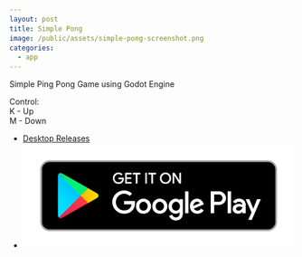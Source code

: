 ```yaml
---
layout: post
title: Simple Pong
image: /public/assets/simple-pong-screenshot.png
categories:
  - app
---
```


Simple Ping Pong Game using Godot Engine

Control:<br>
K - Up<br>
M - Down

- <a href="https://github.com/takasoft/simple-pong/releases" target="_blank">Desktop Releases</a>
- <a href='https://play.google.com/store/apps/details?id=com.takaosoftware.simplepong'><img alt='Get it on Google Play' src='/public/assets/google-play-badge.png' class="google-play-badge"></a>
